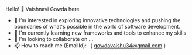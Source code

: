 Hello! 👋 Vaishnavi Gowda here

- 👀 I’m interested in exploring innovative technologies and pushing the boundaries of what's possible in the world of software development.
- 🌱 I’m currently learning new frameworks and tools to enhance my skills
- 💞️ I’m looking to collaborate on ...
- 📫 How to reach me (EmailId):- { gowdavaishu34@gmail.com }


